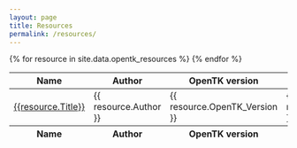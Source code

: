 ```yaml
---
layout: page
title: Resources
permalink: /resources/
---
```


<!-- scripts/styles -->
<script src="//code.jquery.com/jquery-1.12.3.js"></script>
<script src="https://cdn.datatables.net/1.10.12/js/jquery.dataTables.min.js"></script>
<link rel="stylesheet" type="text/css" href="https://cdn.datatables.net/1.10.12/css/jquery.dataTables.min.css">
<script>
$(document).ready(
	function(){
		$('#resourceTable').DataTable();
	}
);
</script>

<!-- Content -->
<table id="resourceTable" class="display" cellspacing="0" width="100%">
	<thead>
		<tr>
			<th>Name</th>
			<th>Author</th>
			<th>OpenTK version</th>
			<th>OpenGL version</th>
			<th>Type</th>
		</tr>
	</thead>
	<tfoot>
		<tr>
			<th>Name</th>
			<th>Author</th>
			<th>OpenTK version</th>
			<th>OpenGL version</th>
			<th>Type</th>
		</tr>
	</tfoot>
	<tbody>
		{% for resource in site.data.opentk_resources %}
		<tr>
			<td><a href="{{resource.Location}}">{{resource.Title}}</a></td>
			<td>{{ resource.Author }}</td>
			<td>{{ resource.OpenTK_Version }}</td>
			<td>{{ resource.OpenGL_Version }}</td>
			<td>{{ resource.Type }}</td>
		</tr>
		{% endfor %}
	</tbody>
</table>